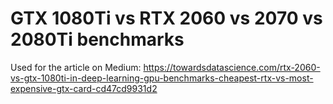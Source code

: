 # GTX 1080Ti vs RTX 2060 vs 2070 vs 2080Ti benchmarks
Used for the article on Medium:
https://towardsdatascience.com/rtx-2060-vs-gtx-1080ti-in-deep-learning-gpu-benchmarks-cheapest-rtx-vs-most-expensive-gtx-card-cd47cd9931d2
